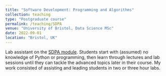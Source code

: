 ```yaml
---
title: "Software Development: Programming and Algorithms"
collection: teaching
type: "Postgraduate course"
permalink: /teaching/SDPA
venue: "University of Bristol, Data Science MSc"
date: 2022-09-01
location: "Bristol, UK"
---
```


Lab assistant on the [SDPA module](https://www.bris.ac.uk/unit-programme-catalogue/UnitDetails.jsa?ayrCode=24%2F25&unitCode=EMATM0048).
Students start with (assumed) no knowledge of Python or programming, then learn through lectures and lab sessions until they can tackle the advanced topics later in their course.
My work consisted of assisting and leading students in two or three hour labs.